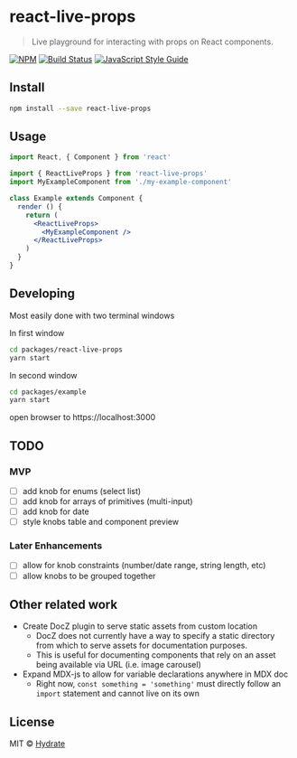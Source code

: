 # react-live-props

> Live playground for interacting with props on React components.

[![NPM](https://img.shields.io/npm/v/react-live-props.svg)](https://www.npmjs.com/package/react-live-props) [![Build Status](https://travis-ci.com/hydrateio/react-live-props.svg?branch=master)](https://travis-ci.com/hydrateio/react-live-props) [![JavaScript Style Guide](https://img.shields.io/badge/code_style-standard-brightgreen.svg)](https://standardjs.com)

## Install

```bash
npm install --save react-live-props
```

## Usage

```jsx
import React, { Component } from 'react'

import { ReactLiveProps } from 'react-live-props'
import MyExampleComponent from './my-example-component'

class Example extends Component {
  render () {
    return (
      <ReactLiveProps>
        <MyExampleComponent />
      </ReactLiveProps>
    )
  }
}
```

## Developing
Most easily done with two terminal windows

In first window
```bash
cd packages/react-live-props
yarn start
```

In second window
```bash
cd packages/example
yarn start
```

open browser to https://localhost:3000

## TODO
### MVP
 - [ ] add knob for enums (select list)
 - [ ] add knob for arrays of primitives (multi-input)
 - [ ] add knob for date
 - [ ] style knobs table and component preview
### Later Enhancements
 - [ ] allow for knob constraints (number/date range, string length, etc)
 - [ ] allow knobs to be grouped together

## Other related work

- Create DocZ plugin to serve static assets from custom location
  - DocZ does not currently have a way to specify a static directory from which to serve assets for documentation purposes.
  - This is useful for documenting components that rely on an asset being available via URL (i.e. image carousel)
- Expand MDX-js to allow for variable declarations anywhere in MDX doc
  - Right now, `const something = 'something'` must directly follow an `import` statement and cannot live on its own


## License

MIT © [Hydrate](https://hydrate.io)
